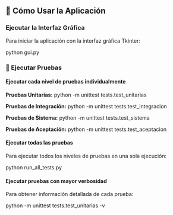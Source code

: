 ## 🚀 Cómo Usar la Aplicación

### Ejecutar la Interfaz Gráfica

Para iniciar la aplicación con la interfaz gráfica Tkinter:

python gui.py

### 🧪 Ejecutar Pruebas

#### Ejecutar cada nivel de pruebas individualmente

**Pruebas Unitarias:**
python -m unittest tests.test_unitarias

**Pruebas de Integración:**
python -m unittest tests.test_integracion


**Pruebas de Sistema:**
python -m unittest tests.test_sistema


**Pruebas de Aceptación:**
python -m unittest tests.test_aceptacion


#### Ejecutar todas las pruebas

Para ejecutar todos los niveles de pruebas en una sola ejecución:

python run_all_tests.py

#### Ejecutar pruebas con mayor verbosidad

Para obtener información detallada de cada prueba:

python -m unittest tests.test_unitarias -v
